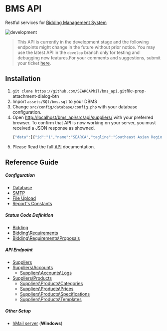 


# BMS API  
Restful services for [Bidding Management System](https://github.com/SEARCAPhil/bidding_management_system)   

![development](https://img.shields.io/badge/stage-development-lightgrey.svg)

> This API is currently in the development stage and the following endpoints might change in the future without prior notice.
You may use the latest API in the `develop` branch only for testing and debugging new features.For your comments and suggestions, submit your ticket [here](https://github.com/SEARCAPhil/bms_api/issues).  

## Installation
1. `git clone https://github.com/SEARCAPhil/bms_api.git`file-prop-attachment-dialog-btn
2. Import `assets/SQl/bms.sql` to your DBMS
3. Change `src/config/database/config.php` with your database configuration. 
4. Open [http://localhost/bms_api/src/api/suppliers/](http://localhost/bms_api/src/api/suppliers/) with your preferred browser. To confirm that API is now working on your server, you must received a JSON response as showned.
	```javascript
	{"data":[{"id":"1","name":"SEARCA","tagline":"Southeast Asian Regional Center for Graduate Study and Research in Agriculture (SEARCA)","about":"The Southeast Asian Regional Center for Graduate Study and Research in Agriculture (SEARCA) is a non-profit organization established by the Southeast Asian Ministers of Education Organization (SEAMEO) in 1966.\r\n\r\nFounded in 1965, SEAMEO is a chartered international organization whose purpose is to promote cooperation in education, science and culture in the Southeast Asian region. Its highest policymaking body is the SEAMEO Council, which comprises the Ministers of Education of the 11 SEAMEO Member Countries, namely: Brunei Darussalam, Cambodia, Indonesia, Lao PDR, Malaysia, Myanmar, the Philippines, Singapore, Thailand, Timor-Leste, and Vietnam.\r\n\r\nSEAMEO also has Associate Member Countries, namely: Australia, Canada, France, Germany, Netherlands, New Zealand, Spain, and the United Kingdom.\r\n\r\nThe Center derives its juridical personality from the SEAMEO Charter and possesses full capacity to contract; acquire, and dispose of, immovable and movable property; and institute legal proceedings. Moreover, SEARCA enjoys in the territory of each of its member states such privileges and immunities as are normally accorded United Nations institutions. Representatives of member states and officials of the Center shall similarly enjoy such privileges and immunities in the Philippines as are necessary for the exercise of their functions in connection with SEARCA and SEAMEO.","established_month":null,"established_date":null,"established_year":"1960","location":"UPLB","industry":"Agriculture","logo":"http:\/\/www.searca.org\/images\/SEARCA-web-logo.png","status":"0","date_created":"2017-10-17 11:06:35"}]}
	```   
5. Please Read the full [API](#api) documentation.   




## Reference Guide     
##### Configuration    
- [Database](docs/bidding/status.md)
- [SMTP](docs/bidding/status.md) 
- [File Upload](docs/bidding/status.md) 
- [Report's Constants](docs/bidding/status.md) 

##### Status Code Definition    
- [Bidding](docs/bidding/status.md)  
- [Bidding\Requirements](docs/bidding/requirements/status.md)  
- [Bidding\Requirements\Proposals](docs/bidding/proposals/status.md)  
   
##### API Endpoint
- [Suppliers](docs/suppliers/API.md)   
- [Suppliers\Accounts](docs/suppliers/accounts/API.md)
	- [Suppliers\Accounts\Logs](docs/suppliers/accounts/logs/API.md)
- [Suppliers\Products](docs/suppliers/accounts/API.md)
	- [Suppliers\Products\Categories](docs/suppliers/products/categories/API.md)
	- [Suppliers\Products\Prices](docs/suppliers/products/prices/API.md)
	- [Suppliers\Products\Specifications](docs/suppliers/products/specifications/API.md)
	- [Suppliers\Products\Templates](docs/suppliers/products/templates/API.md)  

##### Other Setup
- [hMail server](docs/hmail.md) (**Windows**)

